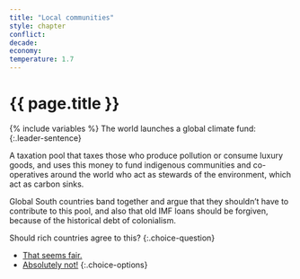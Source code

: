 ```yaml
---
title: "Local communities"
style: chapter
conflict: 
decade: 
economy: 
temperature: 1.7
---
```


<h1>{{ page.title }}</h1>

{% include variables %}
The world launches a global climate fund:
{:.leader-sentence}

A taxation pool that taxes those who produce pollution or consume luxury goods, and uses this money to fund indigenous communities and co-operatives around the world who act as stewards of the environment, which act as carbon sinks.

Global South countries band together and argue that they shouldn’t have to contribute to this pool, and also that old IMF loans should be forgiven, because of the historical debt of colonialism.

Should rich countries agree to this?
{:.choice-question}

- [That seems fair.](chapter_global-climate-fund.html)
- [Absolutely not!](chapter_later-global-south-strike.html)
{:.choice-options}
